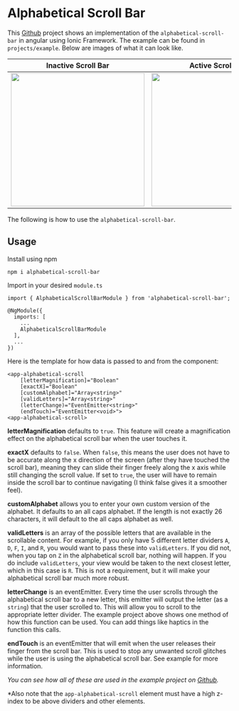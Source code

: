 # Alphabetical Scroll Bar

This [Github](https://github.com/mooalot/alphabetical-scroll-bar) project shows an implementation of the `alphabetical-scroll-bar` in angular using Ionic Framework. The example can be found in `projects/example`. Below are images of what it can look like. 

Inactive Scroll Bar            |  Active Scroll Bar
:-------------------------:|:-------------------------:
<img src="https://github.com/mooalot/alphabetical-scroll-bar/blob/main/projects/example/src/assets/image2.PNG" width="300">  |  <img src="https://github.com/mooalot/alphabetical-scroll-bar/blob/main/projects/example/src/assets/image.PNG" width="300">


The following is how to use the `alphabetical-scroll-bar`.

## Usage

Install using npm

```
npm i alphabetical-scroll-bar
```
Import in your desired `module.ts`

```
import { AlphabeticalScrollBarModule } from 'alphabetical-scroll-bar';

@NgModule({
  imports: [
    ...
    AlphabeticalScrollBarModule
  ],
  ...
})
```

Here is the template for how data is passed to and from the component:

```
<app-alphabetical-scroll 
    [letterMagnification]="Boolean" 
    [exactX]="Boolean" 
    [customAlphabet]="Array<string>"
    [validLetters]="Array<string>" 
    (letterChange)="EventEmitter<string>"
    (endTouch)="EventEmitter<void>">
<app-alphabetical-scroll>
```

**letterMagnification** defaults to `true`. This feature will create a magnification effect on the alphabetical scroll bar when the user touches it.

**exactX** defaults to `false`. When `false`, this means the user does not have to be accurate along the x direction of the screen (after they have touched the scroll bar), meaning they can slide their finger freely along the x axis while still changing the scroll value. If set to `true`, the user will have to remain inside the scroll bar to continue navigating (I think false gives it a smoother feel).

**customAlphabet** allows you to enter your own custom version of the alphabet. It defaults to an all caps alphabet. If the length is not exactly 26 characters, it will default to the all caps alphabet as well. 

**validLetters** is an array of the possible letters that are available in the scrollable content. For example, if you only have 5 different letter dividers `A`, `D`, `F`, `I`, and `R`, you would want to pass these into `validLetters`. If you did not, when you tap on `Z` in the alphabetical scroll bar, nothing will happen. If you do include `validLetters`, your view would be taken to the next closest letter, which in this case is `R`. This is not a requirement, but it will make your alphabetical scroll bar much more robust.

**letterChange** is an eventEmitter. Every time the user scrolls through the alphabetical scroll bar to a new letter, this emitter will output the letter (as a `string`) that the user scrolled to. This will allow you to scroll to the appropriate letter divider. The example project above shows one method of how this function can be used. You can add things like haptics in the function this calls.

**endTouch** is an eventEmitter that will emit when the user releases their finger from the scroll bar. This is used to stop any unwanted scroll glitches while the user is using the alphabetical scroll bar. See example for more information. 

*You can see how all of these are used in the example project on [Github](https://github.com/mooalot/alphabetical-scroll-bar).*

*Also note that the `app-alphabetical-scroll` element must have a high z-index to be above dividers and other elements.